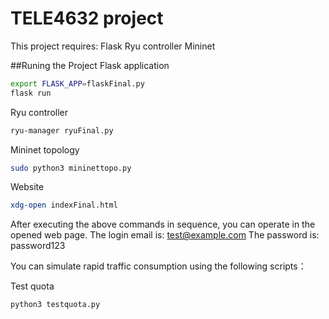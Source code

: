 # TELE4632 project
This project requires:
Flask
Ryu controller
Mininet

##Runing the Project
Flask application
```bash
export FLASK_APP=flaskFinal.py
flask run
```

Ryu controller
```bash
ryu-manager ryuFinal.py
```

Mininet topology
```bash
sudo python3 mininettopo.py
```

Website
```bash
xdg-open indexFinal.html
```

After executing the above commands in sequence, you can operate in the opened web page.
The login email is: test@example.com
The password is: password123

You can simulate rapid traffic consumption using the following scripts：

Test quota
```bash
python3 testquota.py
```

